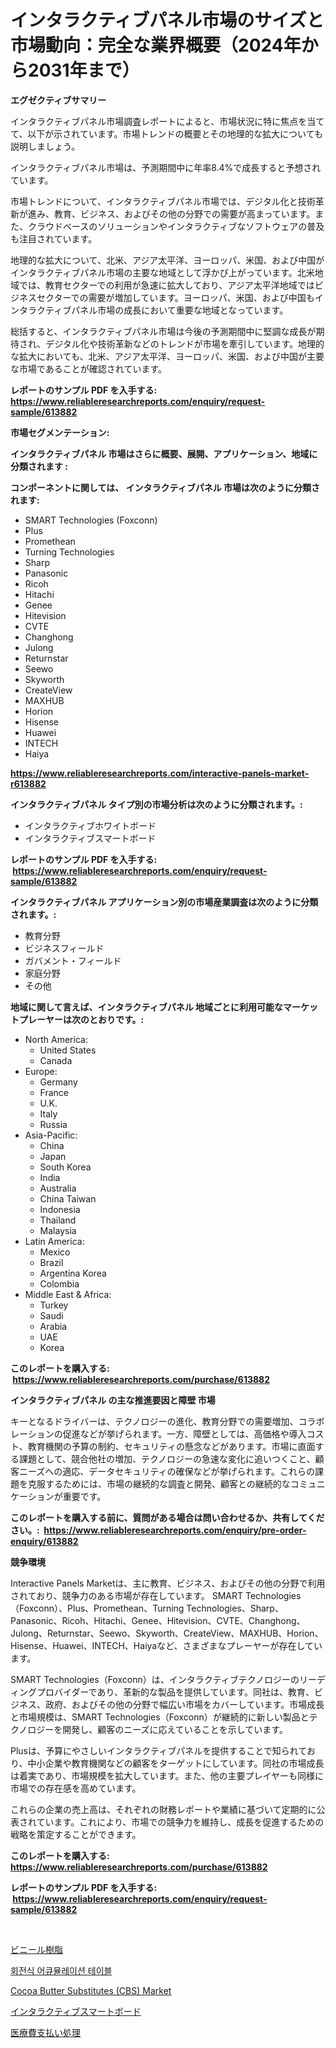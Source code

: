 <p><h1>インタラクティブパネル市場のサイズと市場動向：完全な業界概要（2024年から2031年まで）</h1></p><p><strong>エグゼクティブサマリー</strong></p>
<p><p>インタラクティブパネル市場調査レポートによると、市場状況に特に焦点を当てて、以下が示されています。市場トレンドの概要とその地理的な拡大についても説明しましょう。</p><p>インタラクティブパネル市場は、予測期間中に年率8.4%で成長すると予想されています。</p><p>市場トレンドについて、インタラクティブパネル市場では、デジタル化と技術革新が進み、教育、ビジネス、およびその他の分野での需要が高まっています。また、クラウドベースのソリューションやインタラクティブなソフトウェアの普及も注目されています。</p><p>地理的な拡大について、北米、アジア太平洋、ヨーロッパ、米国、および中国がインタラクティブパネル市場の主要な地域として浮かび上がっています。北米地域では、教育セクターでの利用が急速に拡大しており、アジア太平洋地域ではビジネスセクターでの需要が増加しています。ヨーロッパ、米国、および中国もインタラクティブパネル市場の成長において重要な地域となっています。</p><p>総括すると、インタラクティブパネル市場は今後の予測期間中に堅調な成長が期待され、デジタル化や技術革新などのトレンドが市場を牽引しています。地理的な拡大においても、北米、アジア太平洋、ヨーロッパ、米国、および中国が主要な市場であることが確認されています。</p></p>
<p><strong>レポートのサンプル PDF を入手する: <a href="https://www.reliableresearchreports.com/enquiry/request-sample/613882">https://www.reliableresearchreports.com/enquiry/request-sample/613882</a></strong></p>
<p><strong>市場セグメンテーション:</strong></p>
<p><strong> インタラクティブパネル 市場はさらに概要、展開、アプリケーション、地域に分類されます :</strong></p>
<p><strong>コンポーネントに関しては、 インタラクティブパネル 市場は次のように分類されます: &nbsp;</strong></p>
<p><ul><li>SMART Technologies (Foxconn)</li><li>Plus</li><li>Promethean</li><li>Turning Technologies</li><li>Sharp</li><li>Panasonic</li><li>Ricoh</li><li>Hitachi</li><li>Genee</li><li>Hitevision</li><li>CVTE</li><li>Changhong</li><li>Julong</li><li>Returnstar</li><li>Seewo</li><li>Skyworth</li><li>CreateView</li><li>MAXHUB</li><li>Horion</li><li>Hisense</li><li>Huawei</li><li>INTECH</li><li>Haiya</li></ul></p>
<p><strong><a href="https://www.reliableresearchreports.com/interactive-panels-market-r613882">https://www.reliableresearchreports.com/interactive-panels-market-r613882</a></strong></p>
<p><strong> インタラクティブパネル タイプ別の市場分析は次のように分類されます。:</strong></p>
<p><ul><li>インタラクティブホワイトボード</li><li>インタラクティブスマートボード</li></ul></p>
<p><strong>レポートのサンプル PDF を入手する: &nbsp;<a href="https://www.reliableresearchreports.com/enquiry/request-sample/613882">https://www.reliableresearchreports.com/enquiry/request-sample/613882</a></strong></p>
<p><strong> インタラクティブパネル アプリケーション別の市場産業調査は次のように分類されます。:</strong></p>
<p><ul><li>教育分野</li><li>ビジネスフィールド</li><li>ガバメント・フィールド</li><li>家庭分野</li><li>その他</li></ul></p>
<p><strong>地域に関して言えば、インタラクティブパネル 地域ごとに利用可能なマーケットプレーヤーは次のとおりです。:</strong></p>
<p><ul>
    <li>
        North America:
        <ul>
            <li>United States</li>
            <li>Canada</li>
        </ul>
    </li>
    <li>
        Europe:
        <ul>
            <li>Germany</li>
            <li>France</li>
            <li>U.K.</li>
            <li>Italy</li>
            <li>Russia</li>
        </ul>
    </li>
    <li>
        Asia-Pacific:
        <ul>
            <li>China</li>
            <li>Japan</li>
            <li>South Korea</li>
            <li>India</li>
            <li>Australia</li>
            <li>China Taiwan</li>
            <li>Indonesia</li>
            <li>Thailand</li>
            <li>Malaysia</li>
        </ul>
    </li>
    <li>
        Latin America:
        <ul>
            <li>Mexico</li>
            <li>Brazil</li>
            <li>Argentina Korea</li>
            <li>Colombia</li>
        </ul>
    </li>
    <li>
        Middle East & Africa:
        <ul>
            <li>Turkey</li>
            <li>Saudi</li>
            <li>Arabia</li>
            <li>UAE</li>
            <li>Korea</li>
        </ul>
    </li>
    </ul></p>
<p><strong>このレポートを購入する: &nbsp;<a href="https://www.reliableresearchreports.com/purchase/613882">https://www.reliableresearchreports.com/purchase/613882</a></strong></p>
<p><strong>インタラクティブパネル の主な推進要因と障壁 市場</strong></p>
<p><p>キーとなるドライバーは、テクノロジーの進化、教育分野での需要増加、コラボレーションの促進などが挙げられます。一方、障壁としては、高価格や導入コスト、教育機関の予算の制約、セキュリティの懸念などがあります。市場に直面する課題として、競合他社の増加、テクノロジーの急速な変化に追いつくこと、顧客ニーズへの適応、データセキュリティの確保などが挙げられます。これらの課題を克服するためには、市場の継続的な調査と開発、顧客との継続的なコミュニケーションが重要です。</p></p>
<p><strong>このレポートを購入する前に、質問がある場合は問い合わせるか、共有してください。:&nbsp; <a href="https://www.reliableresearchreports.com/enquiry/pre-order-enquiry/613882">https://www.reliableresearchreports.com/enquiry/pre-order-enquiry/613882</a></strong></p>
<p><strong>競争環境</strong></p>
<p><p>Interactive Panels Marketは、主に教育、ビジネス、およびその他の分野で利用されており、競争力のある市場が存在しています。 SMART Technologies（Foxconn）、Plus、Promethean、Turning Technologies、Sharp、Panasonic、Ricoh、Hitachi、Genee、Hitevision、CVTE、Changhong、Julong、Returnstar、Seewo、Skyworth、CreateView、MAXHUB、Horion、Hisense、Huawei、INTECH、Haiyaなど、さまざまなプレーヤーが存在しています。</p><p>SMART Technologies（Foxconn）は、インタラクティブテクノロジーのリーディングプロバイダーであり、革新的な製品を提供しています。同社は、教育、ビジネス、政府、およびその他の分野で幅広い市場をカバーしています。市場成長と市場規模は、SMART Technologies（Foxconn）が継続的に新しい製品とテクノロジーを開発し、顧客のニーズに応えていることを示しています。</p><p>Plusは、予算にやさしいインタラクティブパネルを提供することで知られており、中小企業や教育機関などの顧客をターゲットにしています。同社の市場成長は着実であり、市場規模を拡大しています。また、他の主要プレイヤーも同様に市場での存在感を高めています。</p><p>これらの企業の売上高は、それぞれの財務レポートや業績に基づいて定期的に公表されています。これにより、市場での競争力を維持し、成長を促進するための戦略を策定することができます。</p></p>
<p><strong>このレポートを購入する: &nbsp; <a href="https://www.reliableresearchreports.com/purchase/613882">https://www.reliableresearchreports.com/purchase/613882</a></strong></p>
<p><strong>レポートのサンプル PDF を入手する: &nbsp;<a href="https://www.reliableresearchreports.com/enquiry/request-sample/613882">https://www.reliableresearchreports.com/enquiry/request-sample/613882</a></strong><strong></strong></p>
<p>&nbsp;</p>
<p><p><a href="https://medium.com/@dylancoleman70/%E3%83%93%E3%83%8B%E3%83%BC%E3%83%AB%E6%A8%B9%E8%84%82%E5%B8%82%E5%A0%B4%E3%81%AE%E8%A6%8F%E6%A8%A1%E3%81%A8%E5%B8%82%E5%A0%B4%E5%8B%95%E5%90%91-%E5%AE%8C%E5%85%A8%E3%81%AA%E7%94%A3%E6%A5%AD%E6%A6%82%E8%A6%81-2024%E5%B9%B4%E3%81%8B%E3%82%892031%E5%B9%B4-7f6b3484b26d">ビニール樹脂</a></p><p><a href="https://medium.com/@flower89678/%EB%A1%9C%ED%84%B0%EB%A6%AC-%EC%B6%95%EC%A0%81-%ED%85%8C%EC%9D%B4%EB%B8%94-%EC%8B%9C%EC%9E%A5-%EC%84%B1%EA%B3%B5%EC%A0%81%EC%9D%B8-%EB%B9%84%EC%A6%88%EB%8B%88%EC%8A%A4-%EC%A0%84%EB%9E%B5%EC%9D%98-%EC%97%B4%EC%87%A0-2031%EB%85%84%EA%B9%8C%EC%A7%80-%EC%98%88%EC%B8%A1-7c9953b549ac">회전식 어큐뮬레이션 테이블</a></p><p><a href="https://github.com/biheemgalvinlouises6hokrh3h/Market-Research-Report-List-1/blob/main/cocoa-butter-substitutes-cbs-market.md">Cocoa Butter Substitutes (CBS) Market</a></p><p><a href="https://github.com/zoetazuur/Market-Research-Report-List-1/blob/main/515638719663.md">インタラクティブスマートボード</a></p><p><a href="https://medium.com/@gustavorn8776xcc/%E3%83%98%E3%83%AB%E3%82%B9%E3%82%B1%E3%82%A2%E6%94%AF%E6%89%95%E3%81%84%E5%87%A6%E7%90%86%E5%B8%82%E5%A0%B4%E3%81%AE%E8%A6%8F%E6%A8%A1%E3%81%A8%E5%B8%82%E5%A0%B4%E5%8B%95%E5%90%91-%E5%AE%8C%E5%85%A8%E3%81%AA%E6%A5%AD%E7%95%8C%E6%A6%82%E8%A6%81-2024%E5%B9%B4%E3%81%8B%E3%82%892031%E5%B9%B4%E3%81%BE%E3%81%A7-bd33bccada7b">医療費支払い処理</a></p></p>